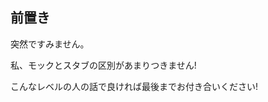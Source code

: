 ## 前置き <!-- .element: style="color: yellow" -->

突然ですみません。  <!-- .element: style="color: yellow" -->

私、モックとスタブの区別があまりつきません! <!-- .element: style="color: yellow" -->

こんなレベルの人の話で良ければ最後までお付き合いください! <!-- .element: style="color: yellow" -->
